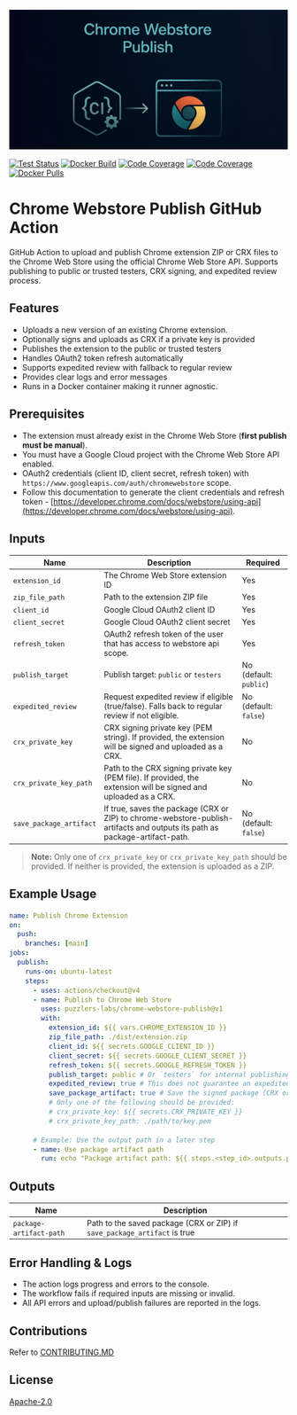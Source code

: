 [![Chrome Webstore Push Banner](.github/images/hero.png)](https://github.com/marketplace/actions/chrome-webstore-publish)

[![Test Status](https://img.shields.io/endpoint?url=https://raw.githubusercontent.com/puzzlers-labs/chrome-webstore-publish/refs/heads/main/.github/test-status-badge.json)](https://github.com/puzzlers-labs/chrome-webstore-publish/actions/workflows/update-badges-after-merge.yml) [![Docker Build](https://img.shields.io/endpoint?url=https://raw.githubusercontent.com/puzzlers-labs/chrome-webstore-publish/refs/heads/main/.github/docker-build-badge.json)](https://github.com/puzzlers-labs/chrome-webstore-publish/actions/workflows/update-badges-after-merge.yml) [![Code Coverage](https://img.shields.io/endpoint?url=https://raw.githubusercontent.com/puzzlers-labs/chrome-webstore-publish/refs/heads/main/.github/coverage-badge.json)](https://github.com/puzzlers-labs/chrome-webstore-publish/actions/workflows/update-badges-after-merge.yml) [![Code Coverage](https://img.shields.io/endpoint?url=https://raw.githubusercontent.com/puzzlers-labs/chrome-webstore-publish/refs/heads/main/.github/action-runs-badge.json)](https://github.com/puzzlers-labs/chrome-webstore-publish/actions/workflows/update-action-runs-badge-on-cron.yml) [![Docker Pulls](https://img.shields.io/docker/pulls/puzzlers/chrome-webstore-publish?label=Docker%20Pulls)](https://hub.docker.com/r/puzzlers/chrome-webstore-publish)

# Chrome Webstore Publish GitHub Action

GitHub Action to upload and publish Chrome extension ZIP or CRX files to the Chrome Web Store using the official Chrome Web Store API. Supports publishing to public or trusted testers, CRX signing, and expedited review process.

## Features

- Uploads a new version of an existing Chrome extension.
- Optionally signs and uploads as CRX if a private key is provided
- Publishes the extension to the public or trusted testers
- Handles OAuth2 token refresh automatically
- Supports expedited review with fallback to regular review
- Provides clear logs and error messages
- Runs in a Docker container making it runner agnostic.

## Prerequisites

- The extension must already exist in the Chrome Web Store (**first publish must be manual**).
- You must have a Google Cloud project with the Chrome Web Store API enabled.
- OAuth2 credentials (client ID, client secret, refresh token) with `https://www.googleapis.com/auth/chromewebstore` scope.
- Follow this documentation to generate the client credentials and refresh token - [https://developer.chrome.com/docs/webstore/using-api](https://developer.chrome.com/docs/webstore/using-api).

## Inputs

| Name                    | Description                                                                                                                 | Required               |
| ----------------------- | --------------------------------------------------------------------------------------------------------------------------- | ---------------------- |
| `extension_id`          | The Chrome Web Store extension ID                                                                                           | Yes                    |
| `zip_file_path`         | Path to the extension ZIP file                                                                                              | Yes                    |
| `client_id`             | Google Cloud OAuth2 client ID                                                                                               | Yes                    |
| `client_secret`         | Google Cloud OAuth2 client secret                                                                                           | Yes                    |
| `refresh_token`         | OAuth2 refresh token of the user that has access to webstore api scope.                                                     | Yes                    |
| `publish_target`        | Publish target: `public` or `testers`                                                                                       | No (default: `public`) |
| `expedited_review`      | Request expedited review if eligible (true/false). Falls back to regular review if not eligible.                            | No (default: `false`)  |
| `crx_private_key`       | CRX signing private key (PEM string). If provided, the extension will be signed and uploaded as a CRX.                      | No                     |
| `crx_private_key_path`  | Path to the CRX signing private key (PEM file). If provided, the extension will be signed and uploaded as a CRX.            | No                     |
| `save_package_artifact` | If true, saves the package (CRX or ZIP) to chrome-webstore-publish-artifacts and outputs its path as package-artifact-path. | No (default: `false`)  |

> **Note:** Only one of `crx_private_key` or `crx_private_key_path` should be provided. If neither is provided, the extension is uploaded as a ZIP.

## Example Usage

```yaml
name: Publish Chrome Extension
on:
  push:
    branches: [main]
jobs:
  publish:
    runs-on: ubuntu-latest
    steps:
      - uses: actions/checkout@v4
      - name: Publish to Chrome Web Store
        uses: puzzlers-labs/chrome-webstore-publish@v1
        with:
          extension_id: ${{ vars.CHROME_EXTENSION_ID }}
          zip_file_path: ./dist/extension.zip
          client_id: ${{ secrets.GOOGLE_CLIENT_ID }}
          client_secret: ${{ secrets.GOOGLE_CLIENT_SECRET }}
          refresh_token: ${{ secrets.GOOGLE_REFRESH_TOKEN }}
          publish_target: public # Or `testers` for internal publishing target to TrustedTesters.
          expedited_review: true # This does not guarantee an expedited Review process. But it makes an attempt.
          save_package_artifact: true # Save the signed package (CRX or ZIP) as an artifact for later use
          # Only one of the following should be provided:
          # crx_private_key: ${{ secrets.CRX_PRIVATE_KEY }}
          # crx_private_key_path: ./path/to/key.pem

      # Example: Use the output path in a later step
      - name: Use package artifact path
        run: echo "Package artifact path: ${{ steps.<step_id>.outputs.package-artifact-path }}"
```

## Outputs

| Name                    | Description                                                               |
| ----------------------- | ------------------------------------------------------------------------- |
| `package-artifact-path` | Path to the saved package (CRX or ZIP) if `save_package_artifact` is true |

## Error Handling & Logs

- The action logs progress and errors to the console.
- The workflow fails if required inputs are missing or invalid.
- All API errors and upload/publish failures are reported in the logs.

## Contributions

Refer to [CONTRIBUTING.MD](CONTRIBUTING.MD)

## License

[Apache-2.0](LICENSE)
